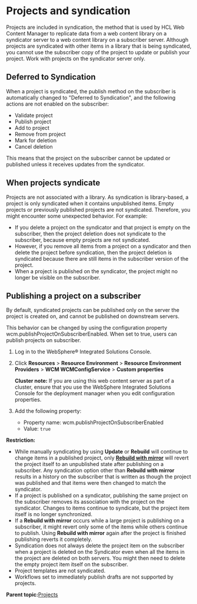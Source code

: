 # Projects and syndication

Projects are included in syndication, the method that is used by HCL Web Content Manager to replicate data from a web content library on a syndicator server to a web content library on a subscriber server. Although projects are syndicated with other items in a library that is being syndicated, you cannot use the subscriber copy of the project to update or publish your project. Work with projects on the syndicator server only.

## Deferred to Syndication

When a project is syndicated, the publish method on the subscriber is automatically changed to "Deferred to Syndication", and the following actions are not enabled on the subscriber:

-   Validate project
-   Publish project
-   Add to project
-   Remove from project
-   Mark for deletion
-   Cancel deletion

This means that the project on the subscriber cannot be updated or published unless it receives updates from the syndicator.

## When projects syndicate

Projects are not associated with a library. As syndication is library-based, a project is only syndicated when it contains unpublished items. Empty projects or previously published projects are not syndicated. Therefore, you might encounter some unexpected behavior. For example:

-   If you delete a project on the syndicator and that project is empty on the subscriber, then the project deletion does not syndicate to the subscriber, because empty projects are not syndicated.
-   However, if you remove all items from a project on a syndicator and then delete the project before syndication, then the project deletion is syndicated because there are still items in the subscriber version of the project.
-   When a project is published on the syndicator, the project might no longer be visible on the subscriber.

## Publishing a project on a subscriber

By default, syndicated projects can be published only on the server the project is created on, and cannot be published on downstream servers.

This behavior can be changed by using the configuration property wcm.publishProjectOnSubscriberEnabled. When set to true, users can publish projects on subscriber.

1.  Log in to the WebSphere® Integrated Solutions Console.
2.  Click **Resources** \> **Resource Environment** \> **Resource Environment Providers** \> **WCM WCMConfigService** \> **Custom properties**

    **Cluster note:** If you are using this web content server as part of a cluster, ensure that you use the WebSphere Integrated Solutions Console for the deployment manager when you edit configuration properties.

3.  Add the following property:
    -   Property name: wcm.publishProjectOnSubscriberEnabled
    -   Value: `true`

**Restriction:**

-   While manually syndicating by using **Update** or **Rebuild** will continue to change items in a published project, only [**Rebuild with mirror**](../panel_help/wcm_syndication_manual.md) will revert the project itself to an unpublished state after publishing on a subscriber. Any syndication option other than **Rebuild with mirror** results in a history on the subscriber that is written as though the project was published and that items were then changed to match the syndicator.
-   If a project is published on a syndicator, publishing the same project on the subscriber removes its association with the project on the syndicator. Changes to items continue to syndicate, but the project item itself is no longer synchronized.
-   If a **Rebuild with mirror** occurs while a large project is publishing on a subscriber, it might revert only some of the items while others continue to publish. Using **Rebuild with mirror** again after the project is finished publishing reverts it completely.
-   Syndication does not always delete the project item on the subscriber when a project is deleted on the Syndicator even when all the items in the project are deleted on both servers. You might then need to delete the empty project item itself on the subscriber.
-   Project templates are not syndicated.
-   Workflows set to immediately publish drafts are not supported by projects.

**Parent topic:**[Projects](../wcm/wcm_proj_overview.md)

